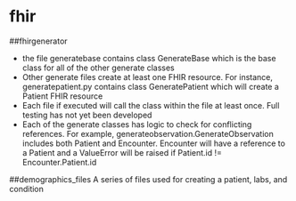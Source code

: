 # fhir

##fhirgenerator
- the file generatebase contains class GenerateBase which is the base class for all of the other generate classes
- Other generate files create at least one FHIR resource. For instance, generatepatient.py contains class GeneratePatient which will create a Patient FHIR resource
- Each file if executed will call the class within the file at least once. Full testing has not yet been developed
- Each of the generate classes has logic to check for conflicting references. For example, generateobservation.GenerateObservation includes both Patient and Encounter. Encounter will have a reference to a Patient and a ValueError will be raised if Patient.id != Encounter.Patient.id

##demographics_files
A series of files used for creating a patient, labs, and condition